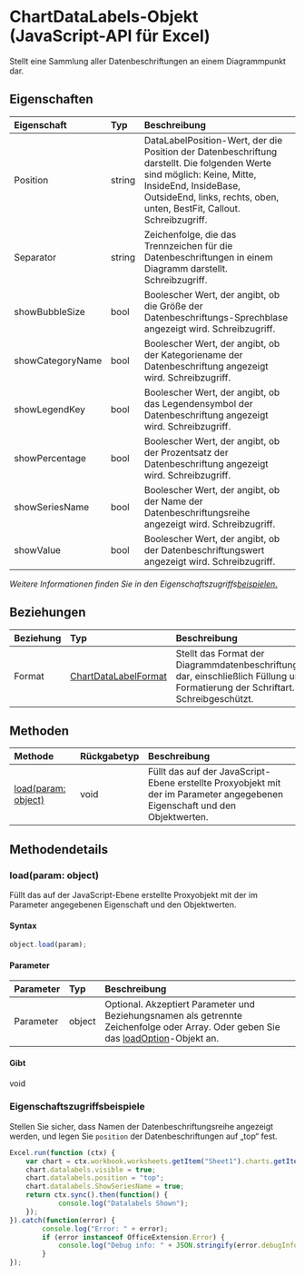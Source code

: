 # ChartDataLabels-Objekt (JavaScript-API für Excel)

Stellt eine Sammlung aller Datenbeschriftungen an einem Diagrammpunkt dar.

## Eigenschaften

| Eigenschaft     | Typ   |Beschreibung
|:---------------|:--------|:----------|
|Position|string|DataLabelPosition-Wert, der die Position der Datenbeschriftung darstellt. Die folgenden Werte sind möglich: Keine, Mitte, InsideEnd, InsideBase, OutsideEnd, links, rechts, oben, unten, BestFit, Callout. Schreibzugriff.|
|Separator|string|Zeichenfolge, die das Trennzeichen für die Datenbeschriftungen in einem Diagramm darstellt. Schreibzugriff.|
|showBubbleSize|bool|Boolescher Wert, der angibt, ob die Größe der Datenbeschriftungs-Sprechblase angezeigt wird. Schreibzugriff.|
|showCategoryName|bool|Boolescher Wert, der angibt, ob der Kategoriename der Datenbeschriftung angezeigt wird. Schreibzugriff.|
|showLegendKey|bool|Boolescher Wert, der angibt, ob das Legendensymbol der Datenbeschriftung angezeigt wird. Schreibzugriff.|
|showPercentage|bool|Boolescher Wert, der angibt, ob der Prozentsatz der Datenbeschriftung angezeigt wird. Schreibzugriff.|
|showSeriesName|bool|Boolescher Wert, der angibt, ob der Name der Datenbeschriftungsreihe angezeigt wird. Schreibzugriff.|
|showValue|bool|Boolescher Wert, der angibt, ob der Datenbeschriftungswert angezeigt wird. Schreibzugriff.|

_Weitere Informationen finden Sie in den Eigenschaftszugriffs[beispielen.](#beispielen.)_

## Beziehungen
| Beziehung | Typ   |Beschreibung|
|:---------------|:--------|:----------|
|Format|[ChartDataLabelFormat](chartdatalabelformat.md)|Stellt das Format der Diagrammdatenbeschriftungen dar, einschließlich Füllung und Formatierung der Schriftart. Schreibgeschützt.|

## Methoden

| Methode           | Rückgabetyp    |Beschreibung|
|:---------------|:--------|:----------|
|[load(param: object)](#loadparam-object)|void|Füllt das auf der JavaScript-Ebene erstellte Proxyobjekt mit der im Parameter angegebenen Eigenschaft und den Objektwerten.|

## Methodendetails


### load(param: object)
Füllt das auf der JavaScript-Ebene erstellte Proxyobjekt mit der im Parameter angegebenen Eigenschaft und den Objektwerten.

#### Syntax
```js
object.load(param);
```

#### Parameter
| Parameter    | Typ   |Beschreibung|
|:---------------|:--------|:----------|
|Parameter|object|Optional. Akzeptiert Parameter und Beziehungsnamen als getrennte Zeichenfolge oder Array. Oder geben Sie das [loadOption](loadoption.md)-Objekt an.|

#### Gibt 
void
### Eigenschaftszugriffsbeispiele

Stellen Sie sicher, dass Namen der Datenbeschriftungsreihe angezeigt werden, und legen Sie `position` der Datenbeschriftungen auf „top“ fest.

```js
Excel.run(function (ctx) { 
    var chart = ctx.workbook.worksheets.getItem("Sheet1").charts.getItem("Chart1"); 
    chart.datalabels.visible = true;
    chart.datalabels.position = "top";
    chart.datalabels.ShowSeriesName = true;
    return ctx.sync().then(function() {
            console.log("Datalabels Shown");
    });
}).catch(function(error) {
        console.log("Error: " + error);
        if (error instanceof OfficeExtension.Error) {
            console.log("Debug info: " + JSON.stringify(error.debugInfo));
        }
});
```
